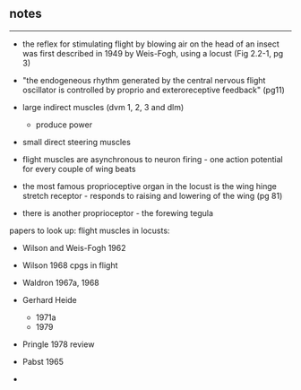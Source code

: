 ## notes
---

- the reflex for stimulating flight by blowing air on the head of an insect was first described in 1949 by Weis-Fogh, using a locust (Fig 2.2-1, pg 3)

- "the endogeneous rhythm generated by the central nervous flight oscillator is controlled by proprio and exteroreceptive feedback" (pg11)

- large indirect muscles (dvm 1, 2, 3 and dlm)
	- produce power
- small direct steering muscles 

- flight muscles are asynchronous to neuron firing - one action potential for every couple of wing beats

- the most famous proprioceptive organ in the locust is the wing hinge stretch receptor - responds to raising and lowering of the wing (pg 81)
- there is another proprioceptor - the forewing tegula

papers to look up:
flight muscles in locusts:
- Wilson and Weis-Fogh 1962
- Wilson 1968
cpgs in flight
- Waldron 1967a, 1968

- Gerhard Heide
	- 1971a
	- 1979
- Pringle 1978 review


- Pabst 1965
- 